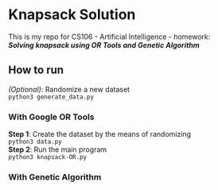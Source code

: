 # Knapsack Solution
This is my repo for CS106 - Artificial Intelligence - homework:     
***Solving knapsack using OR Tools and Genetic Algorithm***

## How to run 
*(Optional)*: Randomize a new dataset     
`python3 generate_data.py`     
### With Google OR Tools
**Step 1**: Create the dataset by the means of randomizing    
`python3 data.py`     
**Step 2**: Run the main program    
`python3 knapsack-OR.py`    
### With Genetic Algorithm
